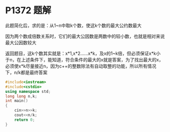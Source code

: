 # P1372 题解

此题简化后，求的是：从1~n中取k个数，使这k个数的最大公约数最大

因为两个数成倍数关系时，它们的最大公因数是两数中的较小数，也就是相对来说最大公因数较大

返回题目，这k个数其实就是：x\*1,x\*2......x\*k，及x的1~k倍，但必须保证x\*k小于n，在上述条件下，能知道，符合条件的最大的x就是答案，为了找出最大的x，必须使x\*k尽量接近n，因为c++的整数除法有自动取整的功能，所以所有情况下，n/k都是最终答案

```cpp
#include<iostream>
#include<cstdio>
using namespace std;
long long n,k;
int main()
{
    cin>>n>>k;
    cout<<n/k;
    return 0;
}
```